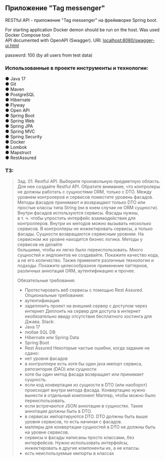 ## Приложение "Tag messenger"

RESTful API - приложение "Tag messenger" на фреймворке Spring boot.    


For starting application Docker demon should be run on the host. Was used Docker Compose tool.     
API documented with OpenAPI (Swagger). URI: <localhost:8080/swagger-ui.html>

password: 100  (by all users from test data)

### Использованные в проекте инструменты и технологии:

● Java 17\
● Git\
● Maven\
● PostgreSQL\
● Hibernate\
● Flyway\
● Open API\
● Spring Boot\
● Spring Web\
● Spring JPA\
● Spring MVC\
● Spring Security\
● Docker\
● Lombok\
● Mapstruct  
● RestAssured

### ТЗ:

> Зад. 01. Restful API.
>Выберите произвольную предметную область. Для нее создайте Restful API.
>Обратите внимание, что контролеры не должны работать с сущностями ORM, только с DTO.
>Между уровнем контролеров и сервисов поместите уровень фасадов. Методы фасадов принимают и возвращают только DTO или  
> простые классы типа String (ни в коем случае не ORM сущности). Внутри фасадов используются сервисы. Фасады нужны,   
> в т. ч. чтобы упростить интерфейс взаимодействия для контроллеров. Внутри их методов можно вызывать несколько сервисов.
>В контроллеры не инжектировать сервисы, а только фасады.
>Сущности возвращаются сервисным уровнем. На сервисном же уровне находится бизнес логика. Методы у сервисов не делайте  
>большими, чтобы их легко было переиспользовать.
>Много сущностей и эндпоинтов не создавайте. Покажите качество кода, а не его количество. Также примените различные 
>технологии и подходы. Покажите целесообразное применение паттернов, различных аннотаций ORM, аутентификацию и прочее.
>
>Обязательные требования:
>- Протестировать веб сервисы с помощью Rest Assured.
>Опциональные требования:
>- аутентификация
>- задеплоить проект на внешний сервер с доступом через интернет
>Деплоить на сервер для доступа в интернет необязательно ввиду отсутствия бесплатного хостинга для Джава.
>Stack:
>- Java 17
>- любая SQL DB
>- Hibernate или Spring Data
>- Spring Boot
>- Rest Assured
>Некоторые частые ошибки, когда задание не сдано:
>- нет уровня фасадов
>- в контроллере есть хотя бы один java импорт сервиса, репозитория (DAO) или сущности
>- хотя бы один метод фасада возвращает или принимает сущность.
>- если код конвертации из сущности в DTO (или наоборот) происходит внутри метода фасада. Конвертацию нужно вынести в отдельный компонент Маппер, чтобы можно было переиспользовать.
>- если встречаются JSON аннотации в сущностях. Такие аннотации должны быть в DTO.
>- в сервисах импортируются DTO. DTO должны быть выше уровня сервисов, то есть начиная с фасадов.
>- мапперы для конвертации сущностей в DTO не должны быть на уровне сервисов.
>- сервисы и фасады написаны просто классами, без интерфейсов. Нужно использовать интерфейсы, инжектировать в другие компоненты их, а не классы.
>- есть неиспользуемые импорты в классах